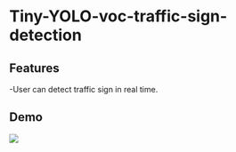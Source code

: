 Tiny-YOLO-voc-traffic-sign-detection
===
Features
---
-User can detect traffic sign in real time.

Demo
---
![](https://github.com/near77/Tiny-YOLO-voc-traffic-sign-detection/pc.PNG)

